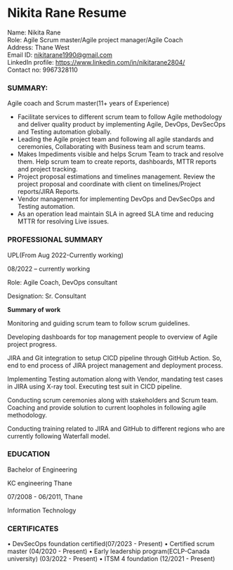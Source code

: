 #  Nikita Rane Resume
Name: Nikita Rane  <br> 
Role: Agile Scrum master/Agile project manager/Agile Coach <br> 
Address: Thane West <br> 
Email ID: nikitarane1990@gmail.com <br> 
LinkedIn profile: https://www.linkedin.com/in/nikitarane2804/ <br> 
Contact no: 9967328110

<h3> SUMMARY:</H3>
<p>Agile coach and Scrum master(11+ years of Experience)</p>
<ul>
  <li>Facilitate services to different scrum team to follow Agile methodology and deliver quality product by implementing Agile, DevOps, DevSecOps and Testing automation globally.</li>
  <li>Leading the Agile project team and following all agile standards and ceremonies, Collaborating with Business team and scrum teams.</li>
  <li>Makes Impediments visible and helps Scrum Team to track and resolve them. Help scrum team to create reports, dashboards, MTTR reports and project tracking.</li>
  <li>Project proposal estimations and timelines management. Review the project proposal and coordinate with client on timelines/Project reports/JIRA Reports.</li>
  <li>Vendor management for implementing DevOps and DevSecOps and Testing automation.</li>
  <li> As an operation lead maintain SLA in agreed SLA time and reducing MTTR for resolving Live issues.</li>
</ul>
<h3>PROFESSIONAL SUMMARY</h3>
<p>UPL(From Aug 2022-Currently working)</p>
<p>08/2022 – currently working</p>
<p>Role: Agile Coach, DevOps consultant</p>
<p>Designation: Sr. Consultant</p>
<b>Summary of work</b>
<p>Monitoring and guiding scrum team to follow scrum guidelines.</p>
<p>Developing dashboards for top management people to overview of Agile project progress.</p>
<p>JIRA and Git integration to setup CICD pipeline through GitHub Action. So, end to end process of JIRA project management and deployment process.</p>
<p>	Implementing Testing automation along with Vendor, mandating test cases in JIRA using X-ray tool. Executing test suit in CICD pipeline.</p>
<p>Conducting scrum ceremonies along with stakeholders and Scrum team. Coaching and provide solution to current loopholes in following agile methodology.</p>
<p>Conducting training related to JIRA and GitHub to different regions who are currently following Waterfall model.</p>

<h3>EDUCATION </h3>
<p>Bachelor of Engineering </p>
<p>KC engineering Thane </p>
<p>07/2008 - 06/2011, Thane </p>
<p>Information Technology </p>

<h3>CERTIFICATES </h3>
•	DevSecOps foundation certified(07/2023 - Present) 
•	Certified scrum master (04/2020 - Present) 
•	Early leadership program(ECLP-Canada university) (03/2022 - Present) 
•	ITSM 4 foundation (12/2021 - Present)

